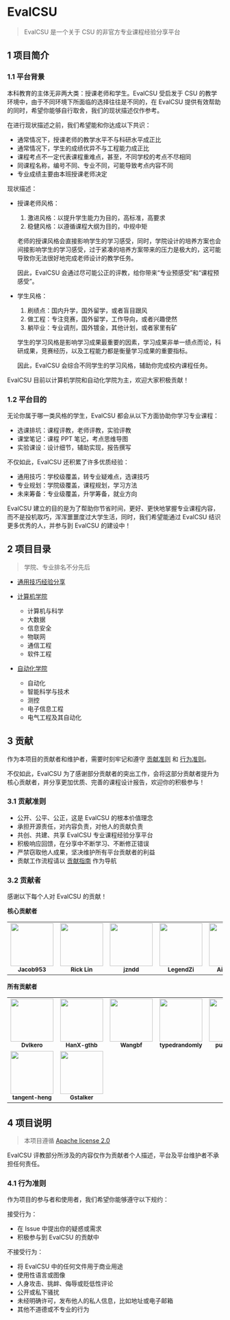 # EvalCSU

> EvalCSU 是一个关于 CSU 的非官方专业课程经验分享平台

## 1 项目简介

### 1.1 平台背景

本科教育的主体无非两大类：授课老师和学生。EvalCSU 受启发于 CSU 的教学环境中，由于不同环境下所面临的选择往往是不同的，在 EvalCSU 提供有效帮助的同时，希望你能够自行取舍，我们的现状描述仅作参考。

在进行现状描述之前，我们希望能和你达成以下共识：

- 通常情况下，授课老师的教学水平不与科研水平成正比
- 通常情况下，学生的成绩优异不与工程能力成正比
- 课程考点不一定代表课程重难点，甚至，不同学校的考点不尽相同
- 同课程名称，编号不同、专业不同，可能导致考点内容不同
- 专业成绩主要由本班授课老师决定

现状描述：

- 授课老师风格：

  1. 激进风格：以提升学生能力为目的，高标准，高要求
  2. 稳健风格：以遵循课程大纲为目的，中规中矩

  老师的授课风格会直接影响学生的学习感受，同时，学院设计的培养方案也会间接影响学生的学习感受，过于紧凑的培养方案带来的压力是极大的，这可能导致你无法很好地完成老师设计的教学任务。

  因此，EvalCSU 会通过尽可能公正的评教，给你带来“专业预感受”和“课程预感受”。

- 学生风格：

  1. 刷绩点：国内升学，国外留学，或者盲目跟风
  2. 做工程：专注竞赛，国外留学，工作导向，或者兴趣使然
  3. 躺毕业：专业调剂，国外镀金，其他计划，或者家里有矿

  学生的学习风格是影响学习成果最重要的因素，学习成果非单一绩点而论，科研成果，竞赛经历，以及工程能力都是衡量学习成果的重要指标。

  因此，EvalCSU 会综合不同学生的学习风格，辅助你完成校内课程任务。

EvalCSU 目前以计算机学院和自动化学院为主，欢迎大家积极贡献！

### 1.2 平台目的

无论你属于哪一类风格的学生，EvalCSU 都会从以下方面协助你学习专业课程：

- 选课排坑：课程评教，老师评教，实验评教
- 课堂笔记：课程 PPT 笔记，考点思维导图
- 实验课设：设计细节，辅助实现，报告撰写

不仅如此，EvalCSU 还积累了许多优质经验：

- 通用技巧：学校级覆盖，转专业疑难点，选课技巧
- 专业规划：学院级覆盖，课程规划，学习方法
- 未来筹备：专业级覆盖，升学筹备，就业方向

EvalCSU 建立的目的是为了帮助你节省时间，更好、更快地掌握专业课程内容，而不是投机取巧，浑浑噩噩度过大学生活，同时，我们希望能通过 EvalCSU 结识更多优秀的人，并参与到 EvalCSU 的建设中！

## 2 项目目录

> 学院、专业排名不分先后

- [通用技巧经验分享](docs/global/GENERALTIPS.md)

- [计算机学院](docs/faculty/cse/README.md)

  - 计算机与科学
  - 大数据
  - 信息安全
  - 物联网
  - 通信工程
  - 软件工程

- [自动化学院](docs/faculty/soa/README.md)

  - 自动化
  - 智能科学与技术
  - 测控
  - 电子信息工程
  - 电气工程及其自动化

## 3 贡献

作为本项目的贡献者和维护者，需要时刻牢记和遵守 [贡献准则](#31-贡献准则) 和 [行为准则](#41-行为准则)。

不仅如此，EvalCSU 为了感谢部分贡献者的突出工作，会将这部分贡献者提升为核心贡献者，并分享更加优质、完善的课程设计报告，欢迎你的积极参与！

### 3.1 贡献准则

- 公开、公平、公正，这是 EvalCSU 的根本价值理念
- 承担开源责任，对内容负责，对他人的贡献负责
- 共创、共建、共享 EvalCSU 专业课程经验分享平台
- 积极响应回馈，在分享中不断学习、不断修正错误
- 严禁窃取他人成果，坚决维护所有平台贡献者的利益
- 贡献工作流程请以 [贡献指南](docs/global/zh-simplify/CONTRIBUTION.md) 作为导航

### 3.2 贡献者

感谢以下每个人对 EvalCSU 的贡献！

**核心贡献者**

<table>
    <tr>
        <td align="center"><img src="https://avatars.githubusercontent.com/u/64075563?s=120&v=4" width="100px" alt=""/><br /><sub><b>Jacob953</b></sub></td>
        <td align="center"><img src="https://avatars.githubusercontent.com/u/74520253?s=120&v=4" width="100px" alt=""/><br /><sub><b>Rick Lin</b></sub></td>
        <td align="center"><img src="https://avatars.githubusercontent.com/u/72350550?s=120&v=4" width="100px" alt=""/><br /><sub><b>jzndd</b></sub></td>
        <td align="center"><img src="https://avatars.githubusercontent.com/u/65447998?s=120&v=4" width="100px" alt=""/><br /><sub><b>LegendZi</b></sub></td>
        <td align="center"><img src="https://avatars.githubusercontent.com/u/58100940?s=120&v=4" width="100px" alt=""/><br /><sub><b>Aiden927</b></sub></td>
        <td align="center"><img src="https://avatars.githubusercontent.com/u/73345205?s=120&v=4" width="100px" alt=""/><br /><sub><b>NIUYI0511</b></sub></td>
    </tr>
</table>

**所有贡献者**

<table>
    <tr>
        <td align="center"><img src="https://avatars.githubusercontent.com/u/63287428?s=120&v=4" width="100px;" alt=""/><br /><sub><b>DvIkero</b></sub></td>
        <td align="center"><img src="https://avatars.githubusercontent.com/u/94861831?s=120&v=4" width="100px;" alt=""/><br /><sub><b>HanX-gthb</b></sub></td>
        <td align="center"><img src="https://avatars.githubusercontent.com/u/72063459?s=120&v=4" width="100px;" alt=""/><br /><sub><b>Wangbf</b></sub></td>
        <td align="center"><img src="https://avatars.githubusercontent.com/u/62288395?s=120&v=4" width="100px;" alt=""/><br /><sub><b>typedrandomly</b></sub></td>
        <td align="center"><img src="https://avatars.githubusercontent.com/u/72177652?s=120&v=4" width="100px;" alt=""/><br /><sub><b>puzi12138</b></sub></td>
        <td align="center"><img src="https://avatars.githubusercontent.com/u/67886875?s=120&v=4" width="100px;" alt=""/><br /><sub><b>fallme</b></sub></td>
    </tr>
    <tr>
        <td align="center"><img src="https://avatars.githubusercontent.com/u/72395679?s=120&v=4" width="100px;" alt=""/><br /><sub><b>tangent-heng</b></sub></td>
        <td align="center"><img src="https://avatars.githubusercontent.com/u/53910152?s=120&v=4" width="100px;" alt=""/><br /><sub><b>Gstalker</b></sub></td>
    </tr>
</table>

## 4 项目说明

> 本项目遵循 [Apache license 2.0](https://github.com/Jacob953/evalcsu/blob/main/LICENSE)

EvalCSU 评教部分所涉及的内容仅作为贡献者个人描述，平台及平台维护者不承担任何责任。

### 4.1 行为准则

作为项目的参与者和使用者，我们希望你能够遵守以下规约：

接受行为：

- 在 Issue 中提出你的疑惑或需求
- 积极参与到 EvalCSU 的贡献中

不接受行为：

- 将 EvalCSU 中的任何文件用于商业用途
- 使用性语言或图像
- 人身攻击、挑衅、侮辱或贬低性评论
- 公开或私下骚扰
- 未经明确许可，发布他人的私人信息，比如地址或电子邮箱
- 其他不道德或不专业的行为

